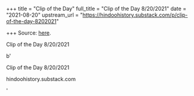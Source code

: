 +++
title = "Clip of the Day"
full_title = "Clip of the Day 8/20/2021"
date = "2021-08-20"
upstream_url = "https://hindoohistory.substack.com/p/clip-of-the-day-8202021"

+++
Source: [here](https://hindoohistory.substack.com/p/clip-of-the-day-8202021).

Clip of the Day 8/20/2021

b'

Clip of the Day 8/20/2021

hindoohistory.substack.com

'
